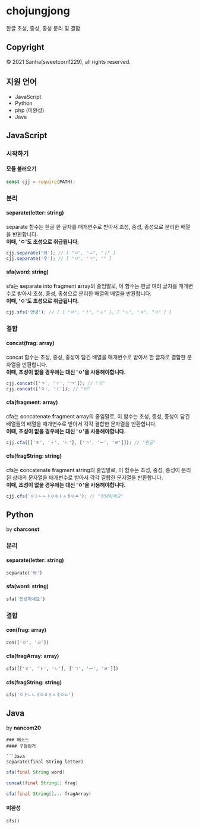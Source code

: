 # chojungjong
한글 초성, 중성, 종성 분리 및 결합

## Copyright
© 2021 Sanha(sweetcorn1229), all rights reserved.

## 지원 언어
- JavaScript
- Python
- php (미완성)
- Java

## JavaScript

### 시작하기

#### 모듈 불러오기
```javascript
const cjj = require(PATH);
```

### 분리

#### separate(letter: string)
separate 함수는 한글 한 글자를 매개변수로 받아서 초성, 중성, 종성으로 분리한 배열을 반환합니다.
<br><strong>이때, 'ㅇ'도 초성으로 취급됩니다.</strong>
```javascript
cjj.separate('와'); // [ "ㅇ", "ㅗ", "ㅏ" ]
cjj.separate('우'); // [ "ㅇ", "ㅜ", "" ]
```

#### sfa(word: string)
sfa는 **s**eparate into **f**ragment **a**rray의 줄임말로, 이 함수는 한글 여러 글자를 매개변수로 받아서 초성, 중성, 종성으로 분리한 배열의 배열을 반환합니다. 
<br>**이때, 'ㅇ'도 초성으로 취급됩니다.**
```javascript
cjj.sfs('안녕'); // [ [ "ㅇ", "ㅏ", "ㄴ" ], [ "ㄴ", "ㅕ", "ㅇ" ] ]
```

### 결합

#### concat(frag: array)
concat 함수는 초성, 중성, 종성이 담긴 배열을 매개변수로 받아서 한 글자로 결합한 문자열을 반환합니다.
<br>**이때, 초성이 없을 경우에는 대신 'ㅇ'을 사용해야합니다.**
```javascript
cjj.concat(['ㄱ', 'ㅜ', 'ㄱ']); // "국"
cjj.concat(['ㅇ', 'ㅓ']); // "어"
```

#### cfa(fragment: array)
cfa는 **c**oncatenate **f**ragment **a**rray의 줄임말로, 이 함수는 초성, 중성, 종성이 담긴 배열들의 배열을 매개변수로 받아서 각각 결합한 문자열을 반환합니다.
<br>**이때, 초성이 없을 경우에는 대신 'ㅇ'을 사용해야합니다.**
```javascript
cjj.cfa([['ㅎ', 'ㅏ', 'ㄴ'], ['ㄱ', 'ㅡ', 'ㄹ']]); // "한글"
```

#### cfs(fragString: string)
cfs는 **c**oncatenate **f**ragment **s**tring의 줄임말로, 이 함수는 초성, 중성, 종성이 분리된 상태의 문자열을 매개변수로 받아서 각각 결합한 문자열을 반환합니다.
<br>**이때, 초성이 없을 경우에는 대신 'ㅇ'을 사용해야합니다.**
```javascript
cjj.cfs('ㅇㅏㄴㄴㅕㅇㅎㅏㅅㅔㅇㅛ'); // "안녕하세요"
```

## Python
by **charconst**

### 분리

#### separate(letter: string)
```python
separate('와')
```

#### sfa(word: string)
```python
sfa('안녕하세요')
```

### 결합

#### con(frag: array)
```python
con(['ㅇ', 'ㅘ'])
```

#### cfa(fragArray: array)
```python
cfa([['ㅎ', 'ㅏ', 'ㄴ'], ['ㄱ', 'ㅡ', 'ㄹ']])
```

#### cfs(fragString: string)
```python
cfs('ㅇㅏㄴㄴㅕㅇㅎㅏㅅㅔㅇㅛ')
```

## Java
by **nancom20**
```
### 메소드
#### 구현된거

```Java
separate(final String letter)
```

```Java
sfa(final String word)
```

```Java
concat(final String[] frag)
```

```Java
cfa(final String[]... fragArray)
```

#### 미완성

```
cfs()
```

